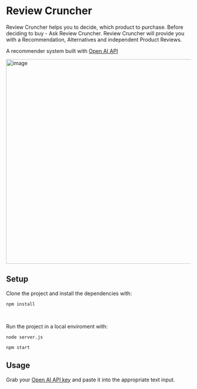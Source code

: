 # Review Cruncher

Review Cruncher helps you to decide, which product to purchase.
Before deciding to buy - Ask Review Cruncher.
Review Cruncher will provide you with a Recommendation, Alternatives and independent Product Reviews.

A recommender system built with [Open AI API](https://openai.com/api/)

<img width="557" alt="image" src="https://github.com/user-attachments/assets/c23a7bc3-c087-4d91-b06a-416bee9c6a5c" />


## Setup

Clone the project and install the dependencies with:

```console
npm install
```

<br />

Run the project in a local enviroment with:

```console
node server.js
```

```console
npm start
```

## Usage

Grab your [Open AI API key](https://help.openai.com/en/articles/4936850-where-do-i-find-my-secret-api-key) and paste it into the appropriate text input.


